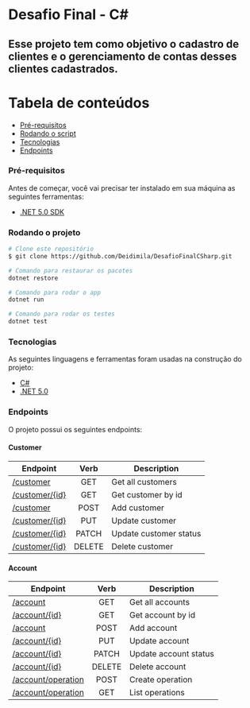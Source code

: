 # Desafio Final - C#
## Esse projeto tem como objetivo o cadastro de clientes e o gerenciamento de contas desses clientes cadastrados.

Tabela de conteúdos
=================
<!--ts-->
   * [Pré-requisitos](#pré-requisitos)
   * [Rodando o script](#rodando-o-projeto)
   * [Tecnologias](#tecnologias)
   * [Endpoints](#endpoints)
<!--te-->

### Pré-requisitos
Antes de começar, você vai precisar ter instalado em sua máquina as seguintes ferramentas:
- [.NET 5.0 SDK](https://dotnet.microsoft.com/download/dotnet/5.0)

### Rodando o projeto
```bash
# Clone este repositório
$ git clone https://github.com/Deidimila/DesafioFinalCSharp.git

# Comando para restaurar os pacotes
dotnet restore

# Comando para rodar o app
dotnet run

# Comando para rodar os testes
dotnet test

```
### Tecnologias
As seguintes linguagens e ferramentas foram usadas na construção do projeto:
- [C#](https://docs.microsoft.com/pt-br/dotnet/csharp/)
- [.NET 5.0](https://dotnet.microsoft.com/download/dotnet/5.0)

### Endpoints
O projeto possui os seguintes endpoints:

#### Customer

| Endpoint                                                             | Verb    | Description             |
|----------------------------------------------------------------------|:-------:|-------------------------|
| [/customer](https://localhost:5001/api/customer)                         | GET     | Get all customers       | 
| [/customer/{id}](https://localhost:5001/api/customer/{id})               | GET     | Get customer by id      | 
| [/customer](https://localhost:5001/api/customer)                         | POST    | Add customer            | 
| [/customer/{id}](https://localhost:5001/api/customer/{id})               | PUT     | Update customer         | 
| [/customer/{id}](https://localhost:5001/api/customer/{id})               | PATCH   | Update customer status  | 
| [/customer/{id}](https://localhost:5001/api/customer/{id})               | DELETE  | Delete customer         | 

#### Account

| Endpoint                                                             | Verb    | Description             |
|----------------------------------------------------------------------|:-------:|-------------------------|
| [/account](https://localhost:5001/api/account)                           | GET     | Get all accounts        | 
| [/account/{id}](https://localhost:5001/api/account/{id})                 | GET     | Get account by id       | 
| [/account](https://localhost:5001/api/account)                           | POST    | Add account             | 
| [/account/{id}](https://localhost:5001/api/account/{id})                 | PUT     | Update account          | 
| [/account/{id}](https://localhost:5001/api/account/{id})                 | PATCH   | Update account status   | 
| [/account/{id}](https://localhost:5001/api/account/{id})                 | DELETE  | Delete account          | 
| [/account/operation](https://localhost:5001/api/account/operation)   | POST    | Create operation      |
| [/account/operation](https://localhost:5001/api/account/operation)   | GET     | List operations       |

